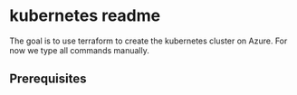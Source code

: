 # kubernetes readme

The goal is to use terraform to create the kubernetes cluster on Azure.
For now we type all commands manually.

## Prerequisites
